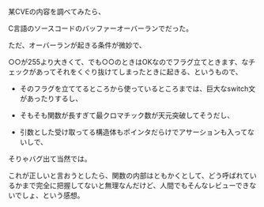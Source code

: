 某CVEの内容を調べてみたら、

C言語のソースコードのバッファーオーバーランでだった。

ただ、オーバーランが起きる条件が微妙で、

○○が255より大きくて、でも○○のときはOKなのでフラグ立てときます、なチェックがあってそれをくぐり抜けてしまったときに起きる、というもので、

* そのフラグを立ててるところから使っているところまでは、巨大なswitch文があったりするし、

* そもそも関数が長すぎて最クロマチック数が天元突破してそうだし、

* 引数とした受け取ってる構造体もポインタだらけでアサーションも入ってないしで、

そりゃバグ出て当然では。

これが正しいと言おうとしたら、関数の内部はともかくとして、どう呼ばれているかまで完全に把握してないと無理なんだけど、人間でもそんなレビューできないでしょ、という感想。
